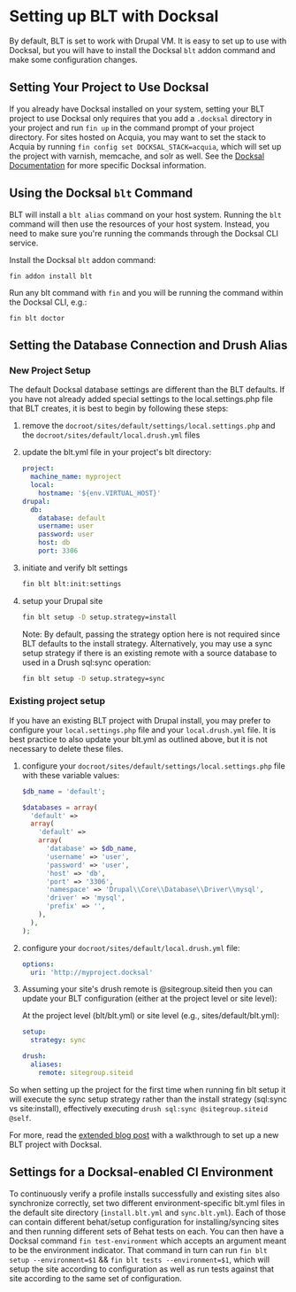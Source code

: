 # Setting up BLT with Docksal

By default, BLT is set to work with Drupal VM. It is easy to set up to use with Docksal, but
you will have to install the Docksal `blt` addon command and make some configuration changes.

## Setting Your Project to Use Docksal

If you already have Docksal installed on your system, setting your BLT project to use Docksal only
requires that you add a `.docksal` directory in your project and run `fin up` in the command prompt
of your project directory. For sites hosted on Acquia, you may want to set the stack to Acquia by running 
`fin config set DOCKSAL_STACK=acquia`, which will set up the project with varnish, memcache, and solr as well. See the [Docksal Documentation](https://docs.docksal.io) for more specific
Docksal information.

## Using the Docksal `blt` Command

BLT will install a `blt alias` command on your host system. Running the `blt` command will
then use the resources of your host system. Instead, you need to make sure you're running
the commands through the Docksal CLI service.

Install the Docksal `blt` addon command:
```
fin addon install blt
```

Run any blt command with `fin` and you will be running the command within the Docksal CLI, e.g.:
```
fin blt doctor
```


## Setting the Database Connection and Drush Alias

### New Project Setup

The default Docksal database settings are different than the BLT defaults. If you have not already
added special settings to the local.settings.php file that BLT creates, it is best to begin by
following these steps:

1. remove the `docroot/sites/default/settings/local.settings.php` and the `docroot/sites/default/local.drush.yml` files
2. update the blt.yml file in your project's blt directory:
    ```yaml
    project:
      machine_name: myproject
      local:
        hostname: '${env.VIRTUAL_HOST}'
    drupal:
      db:
        database: default
        username: user
        password: user
        host: db
        port: 3306
    ```
3. initiate and verify blt settings
    ```bash
    fin blt blt:init:settings
    ```
4. setup your Drupal site
    ```bash
    fin blt setup -D setup.strategy=install
    ```

    Note: By default, passing the strategy option here is not required since BLT defaults to the install strategy. 
    Alternatively, you may use a sync setup strategy if there is an existing remote with a source database to used in a Drush sql:sync operation:
    ```bash
    fin blt setup -D setup.strategy=sync
    ```

### Existing project setup
If you have an existing BLT project with Drupal install, you may prefer to configure your `local.settings.php`
file and your `local.drush.yml` file. It is best practice to also update your blt.yml as outlined above, but
it is not necessary to delete these files.

1. configure your `docroot/sites/default/settings/local.settings.php` file with these variable values:

    ```php
    $db_name = 'default';

    $databases = array(
      'default' =>
      array(
        'default' =>
        array(
          'database' => $db_name,
          'username' => 'user',
          'password' => 'user',
          'host' => 'db',
          'port' => '3306',
          'namespace' => 'Drupal\\Core\\Database\\Driver\\mysql',
          'driver' => 'mysql',
          'prefix' => '',
        ),
      ),
    );
    ```
2. configure your `docroot/sites/default/local.drush.yml` file:

    ```yaml
    options:
      uri: 'http://myproject.docksal'
    ```
3. Assuming your site's drush remote is @sitegroup.siteid then you can update your BLT configuration (either at the project level or site level):

    At the project level (blt/blt.yml) or site level (e.g., sites/default/blt.yml):
    ```yaml
    setup:
      strategy: sync

    drush:
      aliases:
        remote: sitegroup.siteid
    ```
So when setting up the project for the first time when running fin blt setup it will execute the sync setup strategy rather than the install strategy
(sql:sync vs site:install), effectively executing
`drush sql:sync @sitegroup.siteid @self`.

For more, read the [extended blog post](https://blog.docksal.io/docksal-and-acquia-blt-1552540a3b9f) with a walkthrough to set up a new BLT project with Docksal.

## Settings for a Docksal-enabled CI Environment

To continuously verify a profile installs successfully and existing sites also synchronize correctly, set 
two different environment-specific blt.yml files in the default site directory (`install.blt.yml` and `sync.blt.yml`). 
Each of those can contain different behat/setup configuration for installing/syncing sites and then running different sets 
of Behat tests on each. You can then have a Docksal command `fin test-environment` which accepts an argument meant to be the 
environment indicator. That command in turn can run `fin blt setup --environment=$1` && `fin blt tests --environment=$1`, which 
will setup the site according to configuration as well as run tests against that site according to the same set of 
configuration.
